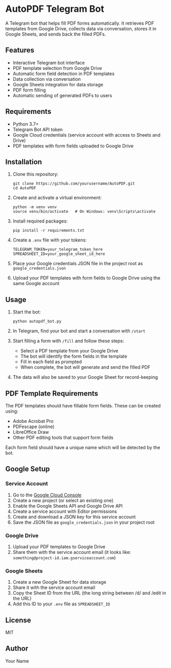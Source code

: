 # AutoPDF Telegram Bot

A Telegram bot that helps fill PDF forms automatically. It retrieves PDF templates from Google Drive, collects data via conversation, stores it in Google Sheets, and sends back the filled PDFs.

## Features

- Interactive Telegram bot interface
- PDF template selection from Google Drive
- Automatic form field detection in PDF templates
- Data collection via conversation
- Google Sheets integration for data storage
- PDF form filling
- Automatic sending of generated PDFs to users

## Requirements

- Python 3.7+
- Telegram Bot API token
- Google Cloud credentials (service account with access to Sheets and Drive)
- PDF templates with form fields uploaded to Google Drive

## Installation

1. Clone this repository:
   ```
   git clone https://github.com/yourusername/AutoPDF.git
   cd AutoPDF
   ```

2. Create and activate a virtual environment:
   ```
   python -m venv venv
   source venv/bin/activate   # On Windows: venv\Scripts\activate
   ```

3. Install required packages:
   ```
   pip install -r requirements.txt
   ```

4. Create a `.env` file with your tokens:
   ```
   TELEGRAM_TOKEN=your_telegram_token_here
   SPREADSHEET_ID=your_google_sheet_id_here
   ```

5. Place your Google credentials JSON file in the project root as `google_credentials.json`

6. Upload your PDF templates with form fields to Google Drive using the same Google account

## Usage

1. Start the bot:
   ```
   python autopdf_bot.py
   ```

2. In Telegram, find your bot and start a conversation with `/start`

3. Start filling a form with `/fill` and follow these steps:
   - Select a PDF template from your Google Drive
   - The bot will identify the form fields in the template
   - Fill in each field as prompted
   - When complete, the bot will generate and send the filled PDF

4. The data will also be saved to your Google Sheet for record-keeping

## PDF Template Requirements

The PDF templates should have fillable form fields. These can be created using:
- Adobe Acrobat Pro
- PDFescape (online)
- LibreOffice Draw
- Other PDF editing tools that support form fields

Each form field should have a unique name which will be detected by the bot.

## Google Setup

### Service Account

1. Go to the [Google Cloud Console](https://console.cloud.google.com/)
2. Create a new project (or select an existing one)
3. Enable the Google Sheets API and Google Drive API
4. Create a service account with Editor permissions
5. Create and download a JSON key for this service account
6. Save the JSON file as `google_credentials.json` in your project root

### Google Drive

1. Upload your PDF templates to Google Drive
2. Share them with the service account email (it looks like: `something@project-id.iam.gserviceaccount.com`)

### Google Sheets

1. Create a new Google Sheet for data storage
2. Share it with the service account email
3. Copy the Sheet ID from the URL (the long string between /d/ and /edit in the URL)
4. Add this ID to your `.env` file as `SPREADSHEET_ID`

## License

MIT

## Author

Your Name 